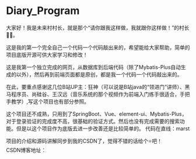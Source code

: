 # Diary_Program

大家好！我是未来村村长，就是那个“请你跟我这样做，我就跟你这样做！”的村长👨‍🌾。  

这是我的第一个完全自己一个代码一个代码敲出来的，希望能给大家帮助，简单的项目底版开源可供大家学习和修改！
  
这是我第一个独立完成的网页，从数据库到后端代码（除了Mybatis-Plus自动生成的以外），然后再到前端页面都是原创，都是我一个代码一个代码敲出来的。  
  
在此，要重点感谢这几位B站UP主：狂神（可以说是B站java的“领进门”讲师）、黑马程序员、尚硅谷、王汉远（音乐系统的那个视频作为前端入门练手很适合，手把手教学）,写这个项目也有部分参照。
  
这个项目还不成熟，只用到了SpringBoot、Vue、element-ui、Mybatis-Plus，对于登录验证的完成度不高，很基础的验证方式。然后也没有完成需要的搜索功能。但是以这个项目作为底版去进一步改善还是比较简单的。
代码在直线：marst
    
项目的介绍和源码讲解同步到我的CSDN了，觉得不错的话给个⭐吧！  
CSDN博客地址：
